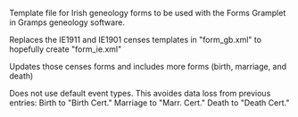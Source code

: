 Template file for Irish geneology forms to be used with the Forms Gramplet in Gramps geneology software.

Replaces the IE1911 and IE1901 censes templates in "form_gb.xml" to hopefully create "form_ie.xml"

Updates those censes forms and includes more forms (birth, marriage, and death)

Does not use default event types. This avoides data loss from previous entries:
Birth to "Birth Cert."
Marriage to "Marr. Cert."
Death to "Death Cert."


